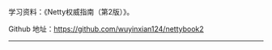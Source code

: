 学习资料：《Netty权威指南（第2版）》。

Github 地址：<https://github.com/wuyinxian124/nettybook2>

---------------------------------------






